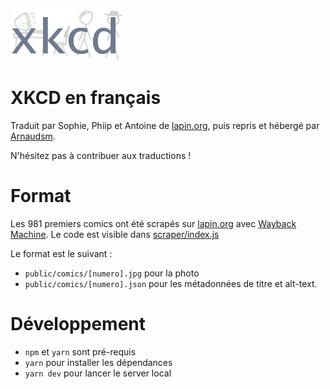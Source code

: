 ![Logo XKCD](public/logo.png)
# XKCD en français
Traduit par Sophie, Phiip et Antoine de [lapin.org](https://lapin.org), puis repris et hébergé par [Arnaudsm](https://arnaud.at).

N'hésitez pas à contribuer aux traductions !

# Format
Les 981 premiers comics ont été scrapés sur [lapin.org](https://lapin.org) avec [Wayback Machine](https://web.archive.org/). Le code est visible dans [scraper/index.js]([./scraper/index.js])

Le format est le suivant : 
- `public/comics/[numero].jpg` pour la photo
- `public/comics/[numero].json` pour les métadonnées de titre et alt-text.

# Développement
- `npm` et `yarn` sont pré-requis
- `yarn` pour installer les dépendances
- `yarn dev` pour lancer le server local
